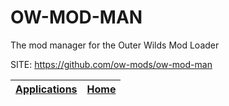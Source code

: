 # OW-MOD-MAN

 The mod manager for the Outer Wilds Mod Loader

 SITE: https://github.com/ow-mods/ow-mod-man

 | [Applications](https://portable-linux-apps.github.io/apps.html) | [Home](https://portable-linux-apps.github.io)
 | --- | --- |
